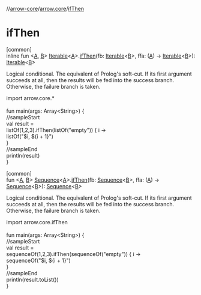 //[arrow-core](../../index.md)/[arrow.core](index.md)/[ifThen](if-then.md)

# ifThen

[common]\
inline fun &lt;[A](if-then.md), [B](if-then.md)&gt; [Iterable](https://kotlinlang.org/api/latest/jvm/stdlib/kotlin.collections/-iterable/index.html)&lt;[A](if-then.md)&gt;.[ifThen](if-then.md)(fb: [Iterable](https://kotlinlang.org/api/latest/jvm/stdlib/kotlin.collections/-iterable/index.html)&lt;[B](if-then.md)&gt;, ffa: ([A](if-then.md)) -&gt; [Iterable](https://kotlinlang.org/api/latest/jvm/stdlib/kotlin.collections/-iterable/index.html)&lt;[B](if-then.md)&gt;): [Iterable](https://kotlinlang.org/api/latest/jvm/stdlib/kotlin.collections/-iterable/index.html)&lt;[B](if-then.md)&gt;

Logical conditional. The equivalent of Prolog's soft-cut. If its first argument succeeds at all, then the results will be fed into the success branch. Otherwise, the failure branch is taken.

import arrow.core.*\
\
fun main(args: Array&lt;String&gt;) {\
  //sampleStart\
  val result =\
   listOf(1,2,3).ifThen(listOf("empty")) { i -&gt;\
     listOf("$i, ${i + 1}")\
   }\
  //sampleEnd\
  println(result)\
}<!--- KNIT example-iterable-16.kt -->

[common]\
fun &lt;[A](if-then.md), [B](if-then.md)&gt; [Sequence](https://kotlinlang.org/api/latest/jvm/stdlib/kotlin.sequences/-sequence/index.html)&lt;[A](if-then.md)&gt;.[ifThen](if-then.md)(fb: [Sequence](https://kotlinlang.org/api/latest/jvm/stdlib/kotlin.sequences/-sequence/index.html)&lt;[B](if-then.md)&gt;, ffa: ([A](if-then.md)) -&gt; [Sequence](https://kotlinlang.org/api/latest/jvm/stdlib/kotlin.sequences/-sequence/index.html)&lt;[B](if-then.md)&gt;): [Sequence](https://kotlinlang.org/api/latest/jvm/stdlib/kotlin.sequences/-sequence/index.html)&lt;[B](if-then.md)&gt;

Logical conditional. The equivalent of Prolog's soft-cut. If its first argument succeeds at all, then the results will be fed into the success branch. Otherwise, the failure branch is taken.

import arrow.core.ifThen\
\
fun main(args: Array&lt;String&gt;) {\
  //sampleStart\
  val result =\
   sequenceOf(1,2,3).ifThen(sequenceOf("empty")) { i -&gt;\
     sequenceOf("$i, ${i + 1}")\
   }\
  //sampleEnd\
  println(result.toList())\
}<!--- KNIT example-sequence-03.kt -->
